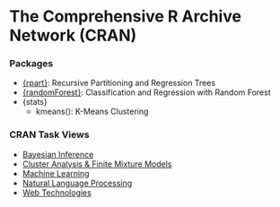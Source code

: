 The Comprehensive R Archive Network (CRAN)
==========================================

### Packages

- [\{rpart\}](rpart/): Recursive Partitioning and Regression Trees
- [\{randomForest\}](randomForest/): Classification and Regression with Random Forest
- \{stats\}
  - kmeans(): K-Means Clustering

### CRAN Task Views

- [Bayesian Inference](http://cran.r-project.org/web/views/Bayesian.html)
- [Cluster Analysis & Finite Mixture Models](http://cran.r-project.org/web/views/Cluster.html)
- [Machine Learning](http://cran.r-project.org/web/views/MachineLearning.html)
- [Natural Language Processing](http://cran.r-project.org/web/views/NaturalLanguageProcessing.html)
- [Web Technologies](http://cran.r-project.org/web/views/WebTechnologies.html)

